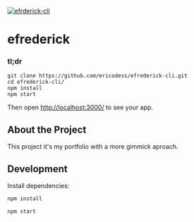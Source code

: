 [![efrderick-cli](https://raw.githubusercontent.com/ericodesu/efrederick-cli/master/.github/images/project-thumbnail.png)](https://ericodess.github.io/efrederick-cli)

# efrederick

### tl;dr

 ```
git clone https://github.com/ericodess/efrederick-cli.git
cd efrederick-cli/
npm install
npm start
```

Then open [http://localhost:3000/](http://localhost:3000/) to see your app.

## About the Project

This project it's my portfolio with a more gimmick aproach.

## Development

Install dependencies:

```sh
npm install
```

```sh
npm start
```
